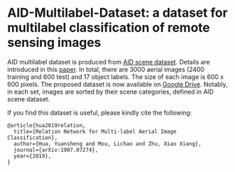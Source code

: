 # AID-Multilabel-Dataset: a dataset for multilabel classification of remote sensing images

AID multilabel dataset is produced from [AID scene dataset](https://captain-whu.github.io/AID/). Details are introduced in this [paper](https://arxiv.org/abs/1907.07274v2). In total, there are 3000 aerial images (2400 training and 600 test) and 17 object labels. The size of each image is 600 x 600 pixels. The proposed dataset is now available on [Google Drive](https://drive.google.com/open?id=1he18p2yNI6IjW_cuT2lRs545pQAG7usZ). Notably, in each set, images are sorted by their scene categories, defined in AID scene dataset. 

If you find this dataset is useful, please kindly cite the following:
```
@article{hua2019relation,
  title={Relation Network for Multi-label Aerial Image Classification},
  author={Hua, Yuansheng and Mou, Lichao and Zhu, Xiao Xiang},
  journal={arXiv:1907.07274},
  year={2019},
}
```

